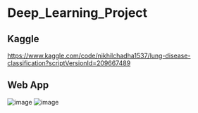 # Deep_Learning_Project

## Kaggle
https://www.kaggle.com/code/nikhilchadha1537/lung-disease-classification?scriptVersionId=209667489

## Web App
![image](https://github.com/user-attachments/assets/dda6b3d5-8846-47c1-b650-e29a00268da6)
![image](https://github.com/user-attachments/assets/bb33c53e-c118-4e00-8914-5fbbfcd33a0b)

